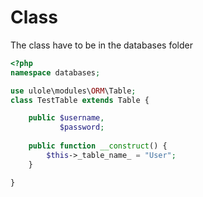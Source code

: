 # Class

The class have to be in the databases folder
```php
<?php
namespace databases;

use ulole\modules\ORM\Table;
class TestTable extends Table {

    public $username, 
           $password;
    
    public function __construct() {
        $this->_table_name_ = "User";
    }

}

```